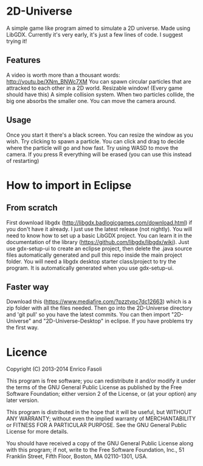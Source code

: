 # 2D-Universe
A simple game like program aimed to simulate a 2D universe. Made using LibGDX. Currently it's very early, it's just a few lines of code. I suggest trying it!

## Features
A video is worth more than a thousant words: http://youtu.be/XNm_BNWc7XM
You can spawn circular particles that are attracked to each other in a 2D world.
Resizable window! (Every game should have this)
A simple collision system. When two particles collide, the big one absorbs the smaller one.
You can move the camera around.
## Usage
Once you start it there's a black screen. You can resize the window as you wish.
Try clicking to spawn a particle. You can click and drag to decide where the particle will go and how fast.
Try using WASD to move the camera. If you press R everything will be erased (you can use this instead of restarting)

# How to import in Eclipse
## From scratch
First download libgdx (http://libgdx.badlogicgames.com/download.html) if you don't have it already. I just use the latest release (not nightly).
You will need to know how to set up a basic LibGDX project. You can learn it in the documentation of the library (https://github.com/libgdx/libgdx/wiki).
Just use gdx-setup-ui to create an eclipse project, then delete the .java source files automatically generated and pull this repo inside the main project folder.
You will need a libgdx desktop starter class/project to try the program. It is automatically generated when you use gdx-setup-ui.
## Faster way
Download this (https://www.mediafire.com/?pzztvpc7dc12663) which is a zip folder with all the files needed. Then go into the 2D-Universe directory and 'git pull' so you have the latest commits. You can then import "2D-Universe" and "2D-Universe-Desktop" in eclipse. If you have problems try the first way.

# Licence
Copyright (C) 2013-2014 Enrico Fasoli

This program is free software; you can redistribute it and/or modify it under the terms of the GNU General Public License as published by the Free Software Foundation; either version 2 of the License, or (at your option) any later version.

This program is distributed in the hope that it will be useful, but WITHOUT ANY WARRANTY; without even the implied warranty of MERCHANTABILITY or FITNESS FOR A PARTICULAR PURPOSE. See the GNU General Public License for more details.

You should have received a copy of the GNU General Public License along with this program; if not, write to the Free Software Foundation, Inc., 51 Franklin Street, Fifth Floor, Boston, MA 02110-1301, USA.
